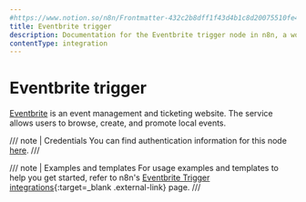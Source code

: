```yaml
---
#https://www.notion.so/n8n/Frontmatter-432c2b8dff1f43d4b1c8d20075510fe4
title: Eventbrite trigger
description: Documentation for the Eventbrite trigger node in n8n, a workflow automation platform. Includes details of operations and configuration, and links to examples and credentials information.
contentType: integration
---
```


# Eventbrite trigger

[Eventbrite](https://www.eventbrite.com/) is an event management and ticketing website. The service allows users to browse, create, and promote local events.

/// note | Credentials
You can find authentication information for this node [here](/integrations/builtin/credentials/eventbrite/).
///

///  note  | Examples and templates
For usage examples and templates to help you get started, refer to n8n's [Eventbrite Trigger integrations](https://n8n.io/integrations/eventbrite-trigger/){:target=_blank .external-link} page.
///
